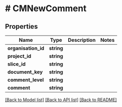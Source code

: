 # # CMNewComment

## Properties

Name | Type | Description | Notes
------------ | ------------- | ------------- | -------------
**organisation_id** | **string** |  |
**project_id** | **string** |  |
**slice_id** | **string** |  |
**document_key** | **string** |  |
**comment_level** | **string** |  |
**comment** | **string** |  |

[[Back to Model list]](../../README.md#models) [[Back to API list]](../../README.md#endpoints) [[Back to README]](../../README.md)
